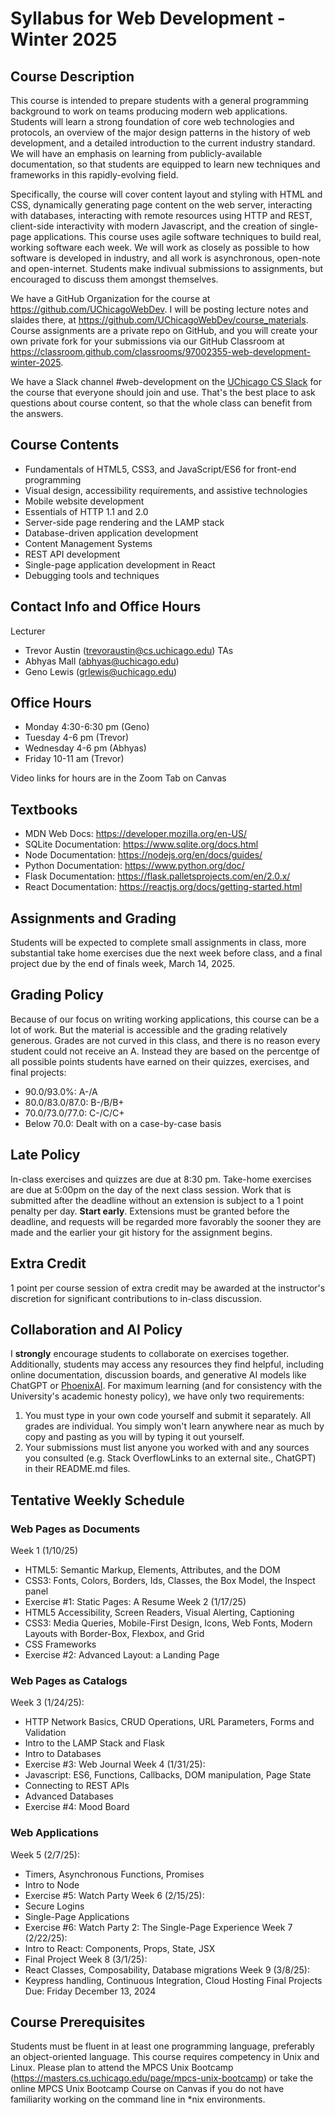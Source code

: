 # Syllabus for Web Development - Winter 2025

## Course Description
This course is intended to prepare students with a general programming background to work on teams producing modern web applications. Students will learn a strong foundation of core web technologies and protocols, an overview of the major design patterns in the history of web development, and a detailed introduction to the current industry standard. We will have an emphasis on learning from publicly-available documentation, so that students are equipped to learn new techniques and frameworks in this rapidly-evolving field.

Specifically, the course will cover content layout and styling with HTML and CSS, dynamically generating page content on the web server, interacting with databases, interacting with remote resources using HTTP and REST, client-side interactivity with modern Javascript, and the creation of single-page applications.
This course uses agile software techniques to build real, working software each week. We will work as closely as possible to how software is developed in industry, and all work is asynchronous, open-note and open-internet. Students make indivual submissions to assignments, but encouraged to discuss them amongst themselves.

We have a GitHub Organization for the course at https://github.com/UChicagoWebDev. I will be posting lecture notes and slaides there, at https://github.com/UChicagoWebDev/course_materials. Course assignments are a private repo on GitHub, and you will create your own private fork for your submissions via our GitHub Classroom at https://classroom.github.com/classrooms/97002355-web-development-winter-2025.

We have a Slack channel #web-development on the [UChicago CS Slack](https://cs-uchicago.slack.com) for the course that everyone should join and use. That's the best place to ask questions about course content, so that the whole class can benefit from the answers.

## Course Contents
- Fundamentals of HTML5, CSS3, and JavaScript/ES6 for front-end programming
- Visual design, accessibility requirements, and assistive technologies
- Mobile website development
- Essentials of HTTP 1.1 and 2.0
- Server-side page rendering and the LAMP stack
- Database-driven application development
- Content Management Systems
- REST API development
- Single-page application development in React
- Debugging tools and techniques

## Contact Info and Office Hours
Lecturer
- Trevor Austin (trevoraustin@cs.uchicago.edu)
TAs
- Abhyas Mall (abhyas@uchicago.edu)
- Geno Lewis (grlewis@uchicago.edu)

## Office Hours
- Monday 4:30-6:30 pm (Geno)
- Tuesday 4-6 pm (Trevor) 
- Wednesday 4-6 pm (Abhyas)
- Friday 10-11 am (Trevor)

Video links for hours are in the Zoom Tab on Canvas

## Textbooks
- MDN Web Docs: https://developer.mozilla.org/en-US/
- SQLite Documentation: https://www.sqlite.org/docs.html
- Node Documentation: https://nodejs.org/en/docs/guides/
- Python Documentation: https://www.python.org/doc/
- Flask Documentation: https://flask.palletsprojects.com/en/2.0.x/
- React Documentation: https://reactjs.org/docs/getting-started.html

## Assignments and Grading
Students will be expected to complete small assignments in class, more substantial take home exercises due the next week before class, and a final project due by the end of finals week, March 14, 2025.

## Grading Policy
Because of our focus on writing working applications, this course can be a lot of work. But the material is accessible and the grading relatively generous. Grades are not curved in this class, and there is no reason every student could not receive an A. Instead they are based on the percentge of all possible points students have earned on their quizzes, exercises, and final projects:
- 90.0/93.0%: A-/A
- 80.0/83.0/87.0: B-/B/B+
- 70.0/73.0/77.0: C-/C/C+
- Below 70.0: Dealt with on a case-by-case basis

## Late Policy
In-class exercises and quizzes are due at 8:30 pm. Take-home exercises are due at 5:00pm on the day of the next class session. Work that is submitted after the deadline without an extension is subject to a 1 point penalty per day. **Start early**. Extensions must be granted before the deadline, and requests will be regarded more favorably the sooner they are made and the earlier your git history for the assignment begins.

## Extra Credit
1 point per course session of extra credit may be awarded at the instructor's discretion for significant contributions to in-class discussion.

## Collaboration and AI Policy
I **strongly** encourage students to collaborate on exercises together. Additionally, students may access any resources they find helpful, including online documentation, discussion boards, and generative AI models like ChatGPT or [PhoenixAI](https://phoenixai.uchicago.edu/). For maximum learning (and for consistency with the University's academic honesty policy), we have only two requirements:
1. You must type in your own code yourself and submit it separately. All grades are individual. You simply won't learn anywhere near as much by copy and pasting as you will by typing it out yourself.
1. Your submissions must list anyone you worked with and any sources you consulted (e.g. Stack OverflowLinks to an external site., ChatGPT) in their README.md files.

## Tentative Weekly Schedule

### Web Pages as Documents
Week 1 (1/10/25)
- HTML5: Semantic Markup, Elements, Attributes, and the DOM
- CSS3: Fonts, Colors, Borders, Ids, Classes, the Box Model, the Inspect panel
- Exercise #1: Static Pages: A Resume
Week 2 (1/17/25)
- HTML5 Accessibility, Screen Readers, Visual Alerting, Captioning
- CSS3: Media Queries, Mobile-First Design, Icons, Web Fonts, Modern Layouts with Border-Box, Flexbox, and Grid
- CSS Frameworks
- Exercise #2: Advanced Layout: a Landing Page

### Web Pages as Catalogs
Week 3 (1/24/25):
- HTTP Network Basics, CRUD Operations, URL Parameters, Forms and Validation
- Intro to the LAMP Stack and Flask
- Intro to Databases
- Exercise #3: Web Journal
Week 4 (1/31/25):
- Javascript: ES6, Functions, Callbacks, DOM manipulation, Page State
- Connecting to REST APIs
- Advanced Databases
- Exercise #4: Mood Board

### Web Applications
Week 5 (2/7/25):
- Timers, Asynchronous Functions, Promises
- Intro to Node
- Exercise #5: Watch Party
Week 6 (2/15/25):
- Secure Logins
- Single-Page Applications
- Exercise #6: Watch Party 2: The Single-Page Experience
Week 7 (2/22/25):
- Intro to React: Components, Props, State, JSX
- Final Project
Week 8 (3/1/25):
- React Classes, Composability, Database migrations
Week 9 (3/8/25):
- Keypress handling, Continuous Integration, Cloud Hosting
Final Projects Due: Friday December 13, 2024

## Course Prerequisites
Students must be fluent in at least one programming language, preferably an object-oriented language. This course requires competency in Unix and Linux. Please plan to attend the MPCS Unix Bootcamp (https://masters.cs.uchicago.edu/page/mpcs-unix-bootcamp) or take the online MPCS Unix Bootcamp Course on Canvas if you do not have familiarity working on the command line in *nix environments.